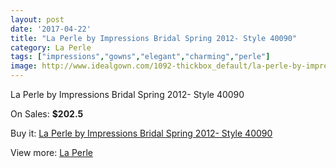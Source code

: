 ```yaml
---
layout: post
date: '2017-04-22'
title: "La Perle by Impressions Bridal Spring 2012- Style 40090"
category: La Perle
tags: ["impressions","gowns","elegant","charming","perle"]
image: http://www.idealgown.com/1092-thickbox_default/la-perle-by-impressions-bridal-spring-2012-style-40090.jpg
---
```

La Perle by Impressions Bridal Spring 2012- Style 40090

On Sales: **$202.5**
<a href="https://www.idealgown.com/en/la-perle/499-la-perle-by-impressions-bridal-spring-2012-style-40090.html"><amp-img layout="responsive" width="600" height="600" src="//www.idealgown.com/1092-thickbox_default/la-perle-by-impressions-bridal-spring-2012-style-40090.jpg" alt="La Perle by Impressions Bridal Spring 2012- Style 40090 0" /></a>

Buy it: [La Perle by Impressions Bridal Spring 2012- Style 40090](https://www.idealgown.com/en/la-perle/499-la-perle-by-impressions-bridal-spring-2012-style-40090.html "La Perle by Impressions Bridal Spring 2012- Style 40090")

View more: [La Perle](https://www.idealgown.com/en/8-la-perle "La Perle")